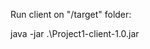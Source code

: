 Run client on "/target" folder:

java -jar .\Project1-client-1.0.jar <host1> <port1> <host2> <port2>